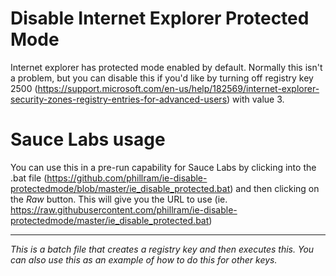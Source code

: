 # Disable Internet Explorer Protected Mode
Internet explorer has protected mode enabled by default. Normally this isn't a problem, but you can disable this if you'd like by turning off registry key 2500 (https://support.microsoft.com/en-us/help/182569/internet-explorer-security-zones-registry-entries-for-advanced-users) with value 3. 


# Sauce Labs usage

You can use this in a pre-run capability for Sauce Labs by clicking into the .bat file (https://github.com/phillram/ie-disable-protectedmode/blob/master/ie_disable_protected.bat) and then clicking on the _Raw_ button. This will give you the URL to use (ie. https://raw.githubusercontent.com/phillram/ie-disable-protectedmode/master/ie_disable_protected.bat)

-----
*This is a batch file that creates a registry key and then executes this. You can also use this as an example of how to do this for other keys.*

